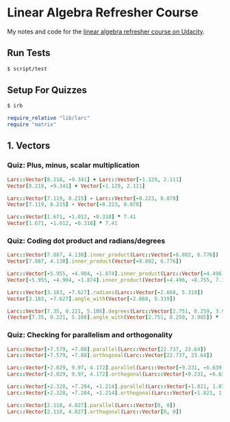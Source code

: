 # Linear Algebra Refresher Course

My notes and code for the [linear algebra refresher course on Udacity](https://classroom.udacity.com/courses/ud953).

## Run Tests

```bash
$ script/test
```

## Setup For Quizzes

```bash
$ irb
```

```ruby
require_relative "lib/larc"
require "matrix"
```

## 1. Vectors

### Quiz: Plus, minus, scalar multiplication

```ruby
Larc::Vector[8.218, -9.341] + Larc::Vector[-1.129, 2.111]
Vector[8.218, -9.341] + Vector[-1.129, 2.111]

Larc::Vector[7.119, 8.215] - Larc::Vector[-8.223, 0.878]
Vector[7.119, 8.215] - Vector[-8.223, 0.878]

Larc::Vector[1.671, -1.012, -0.318] * 7.41
Vector[1.671, -1.012, -0.318] * 7.41
```

### Quiz: Coding dot product and radians/degrees

```ruby
Larc::Vector[7.887, 4.138].inner_product(Larc::Vector[-8.802, 6.776])
Vector[7.887, 4.138].inner_product(Vector[-8.802, 6.776])

Larc::Vector[-5.955, -4.904, -1.874].inner_product(Larc::Vector[-4.496, -8.755, 7.103])
Vector[-5.955, -4.904, -1.874].inner_product(Vector[-4.496, -8.755, 7.103])

Larc::Vector[3.183, -7.627].radians(Larc::Vector[-2.668, 5.319])
Vector[3.183, -7.627].angle_with(Vector[-2.668, 5.319])

Larc::Vector[7.35, 0.221, 5.188].degrees(Larc::Vector[2.751, 8.259, 3.985])
(Vector[7.35, 0.221, 5.188].angle_with(Vector[2.751, 8.259, 3.985]) * (180 / Math::PI)).round(3)
```

### Quiz: Checking for parallelism and orthogonality

```ruby
Larc::Vector[-7.579, -7.88].parallel(Larc::Vector[22.737, 23.64])
Larc::Vector[-7.579, -7.88].orthogonal(Larc::Vector[22.737, 23.64])

Larc::Vector[-2.029, 9.97, 4.172].parallel(Larc::Vector[-9.231, -6.639, -7.245])
Larc::Vector[-2.029, 9.97, 4.172].orthogonal(Larc::Vector[-9.231, -6.639, -7.245])

Larc::Vector[-2.328, -7.284, -1.214].parallel(Larc::Vector[-1.821, 1.072, -2.94])
Larc::Vector[-2.328, -7.284, -1.214].orthogonal(Larc::Vector[-1.821, 1.072, -2.94])

Larc::Vector[2.118, 4.827].parallel(Larc::Vector[0, 0])
Larc::Vector[2.118, 4.827].orthogonal(Larc::Vector[0, 0])
```
